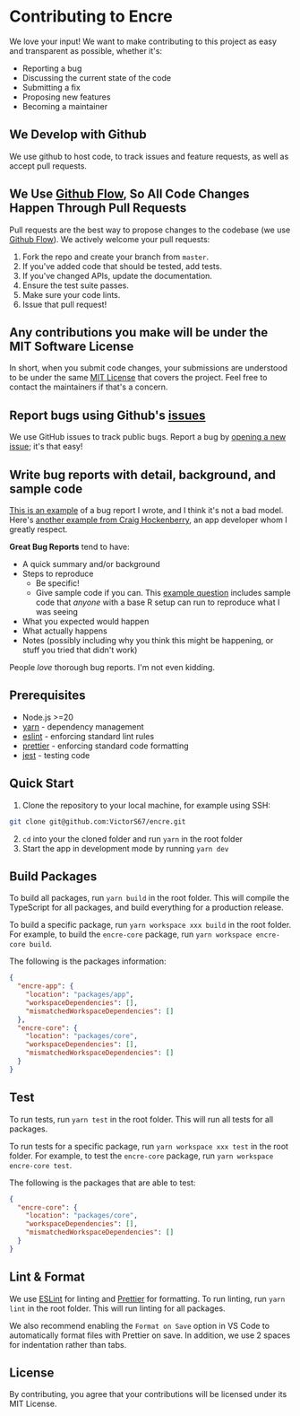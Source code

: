 # Contributing to Encre
We love your input! We want to make contributing to this project as easy and transparent as possible, whether it's:

- Reporting a bug
- Discussing the current state of the code
- Submitting a fix
- Proposing new features
- Becoming a maintainer

## We Develop with Github
We use github to host code, to track issues and feature requests, as well as accept pull requests.

## We Use [Github Flow](https://guides.github.com/introduction/flow/index.html), So All Code Changes Happen Through Pull Requests
Pull requests are the best way to propose changes to the codebase (we use [Github Flow](https://guides.github.com/introduction/flow/index.html)). We actively welcome your pull requests:

1. Fork the repo and create your branch from `master`.
2. If you've added code that should be tested, add tests.
3. If you've changed APIs, update the documentation.
4. Ensure the test suite passes.
5. Make sure your code lints.
6. Issue that pull request!

## Any contributions you make will be under the MIT Software License
In short, when you submit code changes, your submissions are understood to be under the same [MIT License](http://choosealicense.com/licenses/mit/) that covers the project. Feel free to contact the maintainers if that's a concern.

## Report bugs using Github's [issues](https://github.com/VictorS67/encre/issues)
We use GitHub issues to track public bugs. Report a bug by [opening a new issue](https://github.com/VictorS67/encre/issues/new); it's that easy!

## Write bug reports with detail, background, and sample code
[This is an example](http://stackoverflow.com/q/12488905/180626) of a bug report I wrote, and I think it's not a bad model. Here's [another example from Craig Hockenberry](http://www.openradar.me/11905408), an app developer whom I greatly respect.

**Great Bug Reports** tend to have:

- A quick summary and/or background
- Steps to reproduce
  - Be specific!
  - Give sample code if you can. This [example question](http://stackoverflow.com/q/12488905/180626) includes sample code that *anyone* with a base R setup can run to reproduce what I was seeing
- What you expected would happen
- What actually happens
- Notes (possibly including why you think this might be happening, or stuff you tried that didn't work)

People *love* thorough bug reports. I'm not even kidding.

## Prerequisites

- Node.js >=20
- [yarn](https://yarnpkg.com/getting-started/install) - dependency management
- [eslint](https://eslint.org/) - enforcing standard lint rules
- [prettier](https://prettier.io/) - enforcing standard code formatting
- [jest](https://jestjs.io/) - testing code

## Quick Start

1. Clone the repository to your local machine, for example using SSH:

```bash
git clone git@github.com:VictorS67/encre.git
```

2. `cd` into your the cloned folder and run `yarn` in the root folder
3. Start the app in development mode by running `yarn dev`

## Build Packages

To build all packages, run `yarn build` in the root folder. This will compile the TypeScript for all packages, and build everything for a production release.

To build a specific package, run `yarn workspace xxx build` in the root folder. For example, to build the `encre-core` package, run `yarn workspace encre-core build`.

The following is the packages information:

```json
{
  "encre-app": {
    "location": "packages/app",
    "workspaceDependencies": [],
    "mismatchedWorkspaceDependencies": []
  },
  "encre-core": {
    "location": "packages/core",
    "workspaceDependencies": [],
    "mismatchedWorkspaceDependencies": []
  }
}
```

## Test

To run tests, run `yarn test` in the root folder. This will run all tests for all packages.

To run tests for a specific package, run `yarn workspace xxx test` in the root folder. For example, to test the `encre-core` package, run `yarn workspace encre-core test`.

The following is the packages that are able to test:

```json
{
  "encre-core": {
    "location": "packages/core",
    "workspaceDependencies": [],
    "mismatchedWorkspaceDependencies": []
  }
}
```

## Lint & Format

We use [ESLint](https://eslint.org/) for linting and [Prettier](https://prettier.io/) for formatting. To run linting, run `yarn lint` in the root folder. This will run linting for all packages.

We also recommend enabling the `Format on Save` option in VS Code to automatically format files with Prettier on save. In addition, we use 2 spaces for indentation rather than tabs.

## License
By contributing, you agree that your contributions will be licensed under its MIT License.
